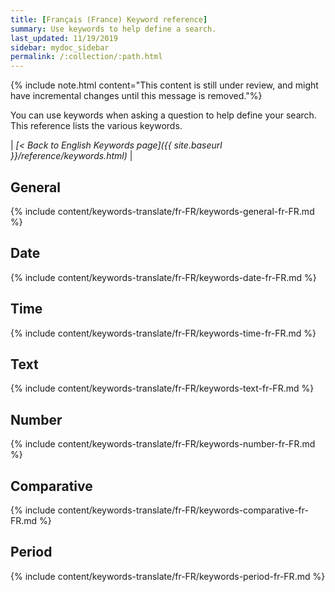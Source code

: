 ```yaml
---
title: [Français (France) Keyword reference]
summary: Use keywords to help define a search.
last_updated: 11/19/2019
sidebar: mydoc_sidebar
permalink: /:collection/:path.html
---
```

{% include note.html content="This content is still under review, and might have incremental changes until this message is removed."%}

You can use keywords when asking a question to help define your search. This reference lists the various keywords.

| _[< Back to English Keywords page]({{ site.baseurl }}/reference/keywords.html)_ |

## General

{% include content/keywords-translate/fr-FR/keywords-general-fr-FR.md %}

## Date

{% include content/keywords-translate/fr-FR/keywords-date-fr-FR.md %}

## Time

{% include content/keywords-translate/fr-FR/keywords-time-fr-FR.md %}

## Text

{% include content/keywords-translate/fr-FR/keywords-text-fr-FR.md %}

## Number

{% include content/keywords-translate/fr-FR/keywords-number-fr-FR.md %}

## Comparative

{% include content/keywords-translate/fr-FR/keywords-comparative-fr-FR.md %}

<!-- not available on embrace currently
## Location

{% include content/keywords-translate/fr-FR/keywords-location-fr-FR.md %} -->

## Period

{% include content/keywords-translate/fr-FR/keywords-period-fr-FR.md %}
